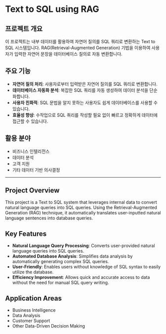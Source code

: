 # Text to SQL using RAG

## 프로젝트 개요  
<p>
이 프로젝트는 내부 데이터를 활용하여 자연어 질의를 SQL 쿼리로 변환하는 Text to SQL 시스템입니다.  
RAG(Retrieval-Augmented Generation) 기법을 이용하여 사용자가 입력한 자연어 문장을 데이터베이스 질의로 자동 변환합니다.
</p>


## 주요 기능
<ul>
  <li><strong>자연어 질의 처리</strong>: 사용자로부터 입력받은 자연어 질의를 SQL 쿼리로 변환합니다.</li>
  <li><strong>데이터베이스 자동화 분석</strong>: 복잡한 SQL 쿼리를 자동 생성하여 데이터 분석을 단순화합니다.</li>
  <li><strong>사용자 친화적</strong>: SQL 문법을 알지 못하는 사용자도 쉽게 데이터베이스를 사용할 수 있습니다.</li>
  <li><strong>효율성 향상</strong>: 수작업으로 SQL 쿼리를 작성할 필요 없이 빠르고 정확하게 데이터에 접근할 수 있습니다.</li>
</ul>

## 활용 분야
<ul>
  <li>비즈니스 인텔리전스</li>
  <li>데이터 분석</li>
  <li>고객 지원</li>
  <li>기타 데이터 기반 의사결정</li>
</ul>

---

## Project Overview
<p>
This project is a Text to SQL system that leverages internal data to convert natural language queries into SQL queries. Using the Retrieval-Augmented Generation (RAG) technique, it automatically translates user-inputted natural language sentences into database queries.
</p>

## Key Features
<ul>
  <li><strong>Natural Language Query Processing</strong>: Converts user-provided natural language queries into SQL queries.</li>
  <li><strong>Automated Database Analysis</strong>: Simplifies data analysis by automatically generating complex SQL queries.</li>
  <li><strong>User-Friendly</strong>: Enables users without knowledge of SQL syntax to easily utilize the database.</li>
  <li><strong>Efficiency Improvement</strong>: Allows quick and accurate access to data without the need for manual SQL query writing.</li>
</ul>

## Application Areas
<ul>
  <li>Business Intelligence</li>
  <li>Data Analysis</li>
  <li>Customer Support</li>
  <li>Other Data-Driven Decision Making</li>
</ul>
